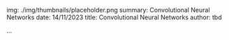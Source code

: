 img: ./img/thumbnails/placeholder.png
summary: Convolutional Neural Networks
date: 14/11/2023
title: Convolutional Neural Networks
author: tbd

...